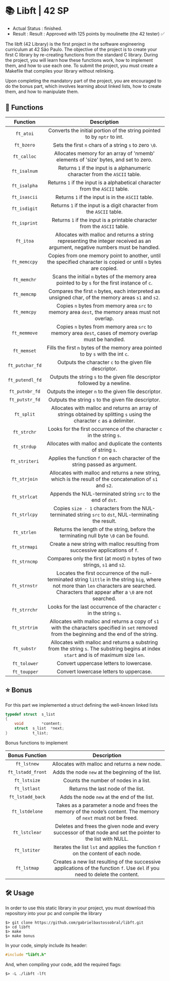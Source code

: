 # :books: Libft | 42 SP
- Actual Status : finished.
- Result        : Result : Approved with 125 points by moulinette (the 42 tester) ✅

The libft (42 Library) is the first project in the software engineering curriculum at 42 São Paulo. The objective of the project is to create your first C library by re-creating functions from the standard C library. During the project, you will learn how these functions work, how to implement them, and how to use each one. To submit the project, you must create a Makefile that compiles your library without relinking.

Upon completing the mandatory part of the project, you are encouraged to do the bonus part, which involves learning about linked lists, how to create them, and how to manipulate them.

## 📝 Functions

| Function | Description |
| :------: | :---------: |
| ``ft_atoi`` | Converts the initial portion of the string pointed to by ``nptr`` to int. |
| ``ft_bzero`` | Sets the first ``n`` chars of a string ``s`` to zero ``\0``. |
| ``ft_calloc`` | Allocates memory for an array of 'nmemb' elements of 'size' bytes, and set to zero. |
| ``ft_isalnum`` | Returns ``1`` if the input is a alphanumeric character from the ``ASCII`` table. |
| ``ft_isalpha`` | Returns ``1`` if the input is a alphabetical character from the ``ASCII`` table. |
| ``ft_isascii`` | Returns ``1`` if the input is in the ``ASCII`` table. |
| ``ft_isdigit`` | Returns ``1`` if the input is a digit character from the ``ASCII`` table. |
| ``ft_isprint`` | Returns ``1`` if the input is a printable character from the ``ASCII`` table. |
| ``ft_itoa`` | Allocates with malloc and returns a string representing the integer received as an argument, negative numbers must be handled. |
| ``ft_memccpy`` | Copies from one memory point to another, until the specified character is copied or until ``n`` bytes are copied. |
| ``ft_memchr`` | Scans the initial ``n`` bytes of the memory area pointed to by ``s`` for the first instance of ``c``. |
| ``ft_memcmp`` | Compares the first ``n`` bytes, each interpreted as unsigned char, of the memory areas ``s1`` and ``s2``. |
| ``ft_memcpy`` | Copies ``n`` bytes from memory area ``src`` to memory area ``dest``, the memory areas must not overlap. |
| ``ft_memmove`` | Copies ``n`` bytes from memory area ``src`` to memory area ``dest``, cases of memory overlap must be handled. |
| ``ft_memset`` | Fills the first ``n`` bytes of the memory area pointed to by ``s`` with the int ``c``. |
| ``ft_putchar_fd`` | Outputs the character ``c`` to the given file descriptor. |
| ``ft_putendl_fd`` | Outputs the string ``s`` to the given file descriptor followed by a newline. |
| ``ft_putnbr_fd`` | Outputs the integer ``n`` to the given file descriptor. |
| ``ft_putstr_fd`` | Outputs the string ``s`` to the given file descriptor. |
| ``ft_split`` | Allocates with malloc and returns an array of strings obtained by splitting ``s`` using the character ``c`` as a delimiter. |
| ``ft_strchr`` | Looks for the first occurrence of the character ``c`` in the string ``s``. |
| ``ft_strdup`` | Allocates with malloc and duplicate the contents of string ``s``. |
| ``ft_striteri`` | Applies the function ``f`` on each character of the string passed as argument. |
| ``ft_strjoin`` | Allocates with malloc and returns a new string, which is the result of the concatenation of ``s1`` and ``s2``. |
| ``ft_strlcat`` | Appends the NUL-terminated string ``src`` to the end of ``dst``. |
| ``ft_strlcpy`` | Copies ``size - 1`` characters from the NUL-terminated string ``src`` to ``dst``, NUL-terminating the result. |
| ``ft_strlen`` | Returns the length of the string, before the terminating null byte ``\0`` can be found. |
| ``ft_strmapi`` | Create a new string with malloc resulting from successive applications of ``f``. |
| ``ft_strncmp`` | Compares only the first (at most) n bytes of two strings, ``s1`` and ``s2``. |
| ``ft_strnstr`` | Locates the first occurrence of the null-terminated string ``little`` in the string ``big``, where not more than ``len`` characters are searched. Characters that appear after a ``\0`` are not searched. |
| ``ft_strrchr`` | Looks for the last occurrence of the character ``c`` in the string ``s``. |
| ``ft_strtrim`` | Allocates with malloc and returns a copy of ``s1`` with the characters specified in ``set`` removed from the beginning and the end of the string. |
| ``ft_substr`` | Allocates with malloc and returns a substring from the string ``s``. The substring begins at index ``start`` and is of maximum size ``len``. |
| ``ft_tolower`` | Convert uppercase letters to lowercase. |
| ``ft_toupper`` | Convert lowercase letters to uppercase. |

## :star: Bonus
For this part we implemented a struct defining the well-known linked lists
```C
typedef	struct	s_list
{
	void		*content;
	struct	s_list	*next;
}			t_list;
```

Bonus functions to implement

| Bonus Function | Description |
| :------------: | :---------: |
| ``ft_lstnew`` | Allocates with malloc and returns a new node. |
| ``ft_lstadd_front`` | Adds the node ``new`` at the beginning of the list. |
| ``ft_lstsize`` | Counts the number of nodes in a list. |
| ``ft_lstlast`` | Returns the last node of the list. |
| ``ft_lstadd_back`` | Adds the node ``new`` at the end of the list. |
| ``ft_lstdelone`` | Takes as a parameter a node and frees the memory of the node’s content. The memory of ``next`` must not be freed. |
| ``ft_lstclear`` | Deletes and frees the given node and every successor of that node and set the pointer to the list with NULL. |
| ``ft_lstiter`` | Iterates the list ``lst`` and applies the function ``f`` on the content of each node. |
| ``ft_lstmap`` | Creates a new list resulting of the successive applications of the function ``f``. Use ``del`` if you need to delete the content. |

## 🛠️ Usage

In order to use this static library in your project, you must download this repository into your pc and compile the library

``` shell
$> git clone https://github.com/gabrielbastossobral/libft.git
$> cd libft
$> make
$> make bonus
```

In your code, simply include its header:

``` C
#include "libft.h"
```

And, when compiling your code, add the required flags:

``` shell
$> -L ./libft -lft
```
